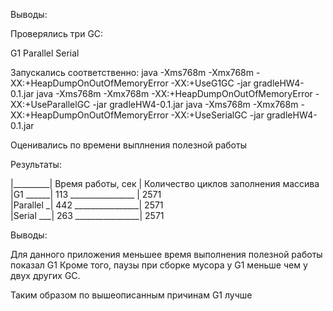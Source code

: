 Выводы:

Проверялись три GC:

G1
Parallel
Serial

Запускались соответственно:
java -Xms768m -Xmx768m -XX:+HeapDumpOnOutOfMemoryError -XX:+UseG1GC -jar gradleHW4-0.1.jar
java -Xms768m -Xmx768m -XX:+HeapDumpOnOutOfMemoryError -XX:+UseParallelGC -jar gradleHW4-0.1.jar
java -Xms768m -Xmx768m -XX:+HeapDumpOnOutOfMemoryError -XX:+UseSerialGC -jar gradleHW4-0.1.jar

Оценивались по времени выплнения полезной работы

Результаты:

|_________| Время работы, сек | Количество циклов заполнения массива   
|G1 ______| 113 ________________ | 2571  
|Parallel _| 442 ________________| 2571       
|Serial ___| 263 ________________| 2571       

Выводы:

Для данного приложения меньшее время выполнения полезной работы показал G1
Кроме того, паузы при сборке мусора у G1 меньше чем у двух других GC.

Таким образом по вышеописанным причинам G1 лучше 